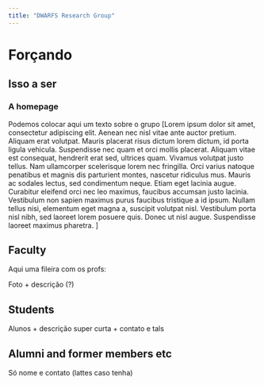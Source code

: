 ```yaml
---
title: "DWARFS Research Group"
---
```


# Forçando
## Isso a ser
### A homepage

Podemos colocar aqui um texto sobre o grupo
[Lorem ipsum dolor sit amet, consectetur adipiscing elit. Aenean nec nisl vitae ante auctor pretium. Aliquam erat volutpat. Mauris placerat risus dictum lorem dictum, id porta ligula vehicula. Suspendisse nec quam et orci mollis placerat. Aliquam vitae est consequat, hendrerit erat sed, ultrices quam. Vivamus volutpat justo tellus. Nam ullamcorper scelerisque lorem nec fringilla. Orci varius natoque penatibus et magnis dis parturient montes, nascetur ridiculus mus. Mauris ac sodales lectus, sed condimentum neque. Etiam eget lacinia augue. Curabitur eleifend orci nec leo maximus, faucibus accumsan justo lacinia. Vestibulum non sapien maximus purus faucibus tristique a id ipsum. Nullam tellus nisi, elementum eget magna a, suscipit volutpat nisl. Vestibulum porta nisl nibh, sed laoreet lorem posuere quis. Donec ut nisl augue. Suspendisse laoreet maximus pharetra. ]

## Faculty
Aqui uma fileira com os profs:

Foto + descrição (?)


## Students

Alunos + descrição super curta + contato e tals

## Alumni and former members etc

Só nome e contato (lattes caso tenha)